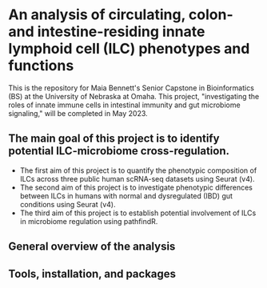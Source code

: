 # An analysis of circulating, colon- and intestine-residing innate lymphoid cell (ILC) phenotypes and functions

This is the repository for Maia Bennett's Senior Capstone in Bioinformatics (BS) at the University of Nebraska at Omaha. This project, "investigating the roles of innate immune cells in intestinal immunity and gut microbiome signaling," will be completed in May 2023.

## The main goal of this project is to identify potential ILC-microbiome cross-regulation.
- The first aim of this project is to quantify the phenotypic composition of ILCs across three public human scRNA-seq datasets using Seurat (v4).
- The second aim of this project is to investigate phenotypic differences between ILCs in humans with normal and dysregulated (IBD) gut conditions using Seurat (v4).
- The third aim of this project is to establish potential involvement of ILCs in microbiome regulation using pathfindR.

## General overview of the analysis

## Tools, installation, and packages
